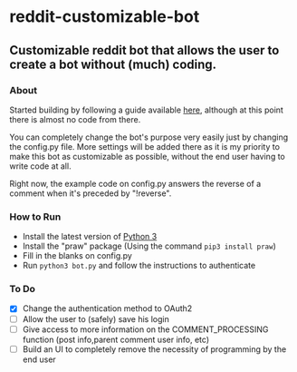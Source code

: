 # reddit-customizable-bot
## Customizable reddit bot that allows the user to create a bot without (much) coding.

### About
Started building by following a guide available [here](http://pythonforengineers.com/build-a-reddit-bot-part-1/), although at this point there is almost no code from there.

You can completely change the bot's purpose very easily just by changing the config.py file. More settings will be added there as it is my priority to make this bot as customizable as possible, without the end user having to write code at all.

Right now, the example code on config.py answers the reverse of a comment when it's preceded by "!reverse".

### How to Run
* Install the latest version of [Python 3](https://www.python.org/)
* Install the "praw" package (Using the command `pip3 install praw`)
* Fill in the blanks on config.py
* Run `python3 bot.py` and follow the instructions to authenticate

### To Do
* [x] Change the authentication method to OAuth2
* [ ] Allow the user to (safely) save his login
* [ ] Give access to more information on the COMMENT_PROCESSING function (post info,parent comment user info, etc)
* [ ] Build an UI to completely remove the necessity of programming by the end user
